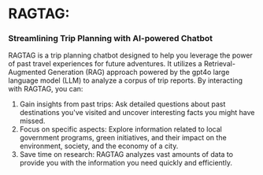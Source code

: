 # RAGTAG: 
### Streamlining Trip Planning with AI-powered Chatbot

RAGTAG is a trip planning chatbot designed to help you leverage the power of past travel experiences for future adventures. It utilizes a Retrieval-Augmented Generation (RAG) approach powered by the gpt4o large language model (LLM) to analyze a corpus of trip reports. By interacting with RAGTAG, you can:

1. Gain insights from past trips: Ask detailed questions about past destinations you've visited and uncover interesting facts you might have missed. </br>
2. Focus on specific aspects: Explore information related to local government programs, green initiatives, and their impact on the environment, society, and the economy of a city.</br>
3. Save time on research: RAGTAG analyzes vast amounts of data to provide you with the information you need quickly and efficiently.</br>
